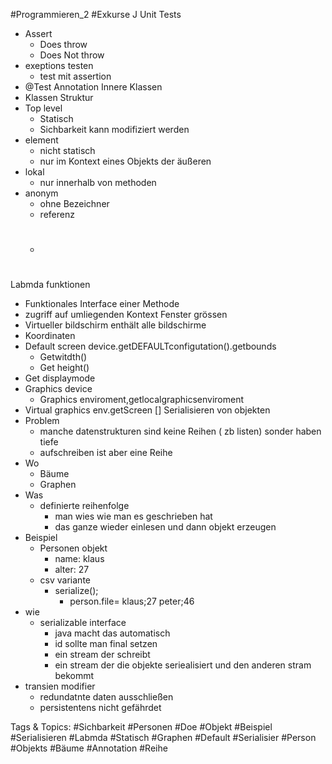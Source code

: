  #Programmieren_2 #Exkurse J Unit Tests
  - Assert
    - Does throw
    - Does Not throw
  - exeptions testen
    - test mit assertion
  - @Test Annotation
 Innere Klassen
  - Klassen Struktur
  - Top level
    - Statisch
    - Sichbarkeit kann modifiziert werden
  - element
    - nicht statisch
    - nur im Kontext eines Objekts der äußeren
  - lokal
    - nur innerhalb von methoden
  - anonym
    - ohne Bezeichner
    - referenz
    - #
 Labmda funktionen
  - Funktionales Interface einer Methode
  - zugriff auf umliegenden Kontext
 Fenster grössen
  - Virtueller bildschirm enthält alle bildschirme
  - Koordinaten
  - Default screen device.getDEFAULTconfigutation().getbounds
    - Getwitdth()
    - Get height()
  - Get displaymode
  - Graphics device 
    - Graphics enviroment,getlocalgraphicsenviroment
  - Virtual graphics env.getScreen []
 Serialisieren von objekten
  - Problem
    - manche datenstrukturen sind keine Reihen ( zb listen) sonder haben tiefe 
    - aufschreiben ist aber eine Reihe
  - Wo
    - Bäume
    - Graphen
  - Was
    - definierte reihenfolge
      - man wies wie man es geschrieben hat
      - das ganze wieder einlesen und dann objekt erzeugen
  - Beispiel
    - Personen objekt
      - name: klaus
      - alter: 27
    - csv variante
      - serialize();
        - person.file=
  klaus;27
  peter;46
  - wie 
    - serializable interface
      - java macht das automatisch
      - id sollte man final setzen
      - ein stream der schreibt 
      - ein stream der die objekte seriealisiert und den anderen stram bekommt
  - transien modifier
    - redundatnte daten ausschließen
    - persistentens nicht gefährdet

   Tags & Topics:
   #Sichbarkeit
   #Personen
   #Doe
   #Objekt
   #Beispiel
   #Serialisieren
   #Labmda
   #Statisch
   #Graphen
   #Default
   #Serialisier
   #Person
   #Objekts
   #Bäume
   #Annotation
   #Reihe